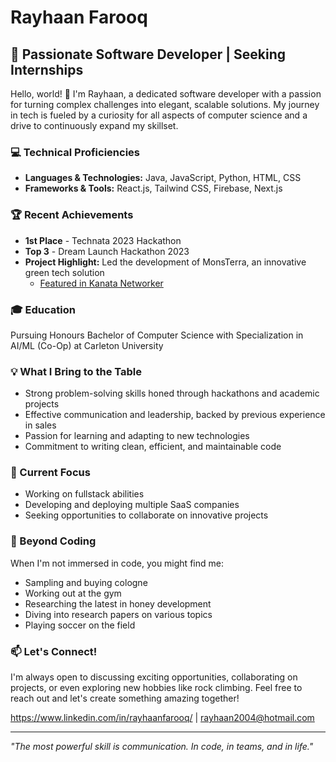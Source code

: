 # Rayhaan Farooq

## 🚀 Passionate Software Developer | Seeking Internships

Hello, world! 👋 I'm Rayhaan, a dedicated software developer with a passion for turning complex challenges into elegant, scalable solutions. My journey in tech is fueled by a curiosity for all aspects of computer science and a drive to continuously expand my skillset.

### 💻 Technical Proficiencies

- **Languages & Technologies:** Java, JavaScript, Python, HTML, CSS
- **Frameworks & Tools:** React.js, Tailwind CSS, Firebase, Next.js

### 🏆 Recent Achievements

- **1st Place** - Technata 2023 Hackathon
- **Top 3** - Dream Launch Hackathon 2023
- **Project Highlight:** Led the development of MonsTerra, an innovative green tech solution
  - [Featured in Kanata Networker](https://www.kanatanetworker.com/students-win-gold-with-green-tech-pitch-at-knba-hackathon/)

### 🎓 Education

Pursuing Honours Bachelor of Computer Science with Specialization in AI/ML (Co-Op) at Carleton University

### 💡 What I Bring to the Table

- Strong problem-solving skills honed through hackathons and academic projects
- Effective communication and leadership, backed by previous experience in sales
- Passion for learning and adapting to new technologies
- Commitment to writing clean, efficient, and maintainable code

### 🌱 Current Focus

- Working on fullstack abilities
- Developing and deploying multiple SaaS companies
- Seeking opportunities to collaborate on innovative projects

### 🎨 Beyond Coding

When I'm not immersed in code, you might find me:
- Sampling and buying cologne
- Working out at the gym
- Researching the latest in honey development
- Diving into research papers on various topics
- Playing soccer on the field

### 📫 Let's Connect!

I'm always open to discussing exciting opportunities, collaborating on projects, or even exploring new hobbies like rock climbing. Feel free to reach out and let's create something amazing together!

https://www.linkedin.com/in/rayhaanfarooq/ | rayhaan2004@hotmail.com

---

*"The most powerful skill is communication. In code, in teams, and in life."*

